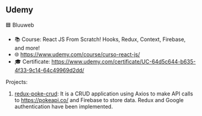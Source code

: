 ## Udemy
🟦 Bluuweb
- 📚 Course: React JS From Scratch! Hooks, Redux, Context, Firebase, and more!
- 🌐 https://www.udemy.com/course/curso-react-js/
- 🎓 Certificate: https://www.udemy.com/certificate/UC-64d5c644-b635-4f33-9c14-64c49969d2dd/

Projects:
1.  [redux-poke-crud](https://github.com/AlvaroCodes/Courses-React/tree/main/Udemy-bluuweb/redux-poke-crud): It is a CRUD application using Axios to make API calls to https://pokeapi.co/ and Firebase to store data. Redux and Google authentication have been implemented.

